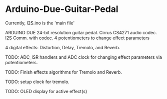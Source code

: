 # Arduino-Due-Guitar-Pedal

Currently, I2S.ino is the 'main file'


ARDUINO DUE 24-bit resolution guitar pedal.
Cirrus CS4271 audio codec. 
I2S Comm. with codec.
4 potentiometers to change effect parameters

4 digital effects: Distortion, Delay, Tremolo, and Reverb.

TODO: ADC_ISR handlers and ADC clock for changing effect parameters via potentiometers.

TODO: Finish effects algorithms for Tremolo and Reverb.

TODO: setup clock for tremolo.

TODO: OLED display for active effect(s)




